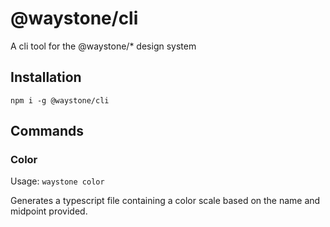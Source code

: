 # @waystone/cli

A cli tool for the @waystone/\* design system

## Installation

`npm i -g @waystone/cli`

## Commands

### Color

Usage: `waystone color`

Generates a typescript file containing a color scale based on the name and
midpoint provided.
